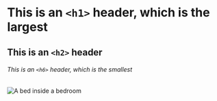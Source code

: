 # This is an `<h1>` header, which is the largest
## This is an `<h2>` header
###### This is an `<h6>` header, which is the smallest

![A bed inside a bedroom](https://github.com/D-Lite/skills-introduction-to-github/assets/44473671/8053257f-e092-470f-add6-94344b8495bd)
